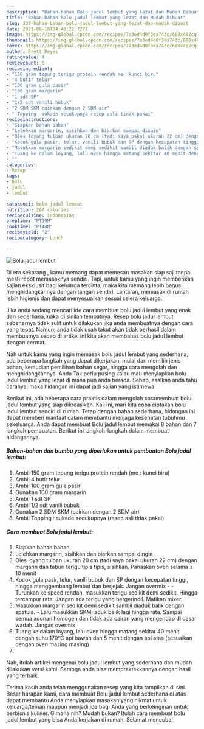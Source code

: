 ```yaml
---
description: "Bahan-bahan Bolu jadul lembut yang lezat dan Mudah Dibuat"
title: "Bahan-bahan Bolu jadul lembut yang lezat dan Mudah Dibuat"
slug: 337-bahan-bahan-bolu-jadul-lembut-yang-lezat-dan-mudah-dibuat
date: 2021-06-10T04:40:22.727Z
image: https://img-global.cpcdn.com/recipes/7a3ed4d0f3ea743c/680x482cq70/bolu-jadul-lembut-foto-resep-utama.jpg
thumbnail: https://img-global.cpcdn.com/recipes/7a3ed4d0f3ea743c/680x482cq70/bolu-jadul-lembut-foto-resep-utama.jpg
cover: https://img-global.cpcdn.com/recipes/7a3ed4d0f3ea743c/680x482cq70/bolu-jadul-lembut-foto-resep-utama.jpg
author: Brett Reyes
ratingvalue: 4
reviewcount: 6
recipeingredient:
- "150 gram tepung terigu protein rendah me  kunci biru"
- "4 butir telur"
- "100 gram gula pasir"
- "100 gram margarin"
- "1 sdt SP"
- "1/2 sdt vanili bubuk"
- "2 SDM SKM cairkan dengan 2 SDM air"
- " Topping  sukade secukupnya resep asli tidak pakai"
recipeinstructions:
- "Siapkan bahan bahan"
- "Lelehkan margarin, sisihkan dan biarkan sampai dingin"
- "Oles loyang tulban ukuran 20 cm (tadi saya pakai ukuran 22 cm) dengan margarin dan taburi terigu tipis tipis, sisihkan. Panaskan oven selama ± 10 menit"
- "Kocok gula pasir, telur, vanili bubuk dan SP dengan kecepatan tinggi, hingga menggembang lembut dan berjejak. Jangan overmix  Turunkan ke speed rendah, masukkan terigu sedikit demi sedikit. Hingga tercampur rata. Jangan ada terigu yang bergerindil. Matikan mixer."
- "Masukkan margarin sedikit demi sedikit sambil diaduk balik dengan spatula.  Lalu masukkan SKM, aduk balik lagi hingga rata. Sampai semua adonan homogen dan tidak ada cairan yang mengendap di dasar wadah. Jangan overmix"
- "Tuang ke dalam loyang, lalu oven hingga matang sekitar 40 menit dengan suhu 170°C api bawah dan 5 menit dengan api atas (sesuaikan dengan oven masing masing)"
- ""
categories:
- Resep
tags:
- bolu
- jadul
- lembut

katakunci: bolu jadul lembut 
nutrition: 267 calories
recipecuisine: Indonesian
preptime: "PT39M"
cooktime: "PT44M"
recipeyield: "2"
recipecategory: Lunch

---
```



![Bolu jadul lembut](https://img-global.cpcdn.com/recipes/7a3ed4d0f3ea743c/680x482cq70/bolu-jadul-lembut-foto-resep-utama.jpg)

Di era  sekarang , kamu memang dapat memesan masakan siap saji tanpa mesti repot memasaknya sendiri. Tapi, untuk kamu yang ingin memberikan sajian eksklusif bagi keluarga tercinta, maka kita memang lebih bagus menghidangkannya dengan tangan sendiri. Lantaran, memasak di rumah lebih higienis dan dapat menyesuaikan sesuai selera keluarga.

Jika anda sedang mencari ide cara membuat bolu jadul lembut yang enak dan sederhana,maka di sinilah tempatnya. Resep bolu jadul lembut  sebenarnya tidak sulit untuk dilakukan jika anda membuatnya dengan cara yang tepat. Namun, anda tidak usah takut akan tidak berhasil dalam membuatnya 
sebab di artikel ini kita akan membahas bolu jadul lembut dengan cermat.  



Nah untuk kamu yang ingin memasak bolu jadul lembut yang sederhana, ada beberapa langkah yang dapat dikerjakan, mulai dari memilih jenis bahan, kemudian pemilihan bahan segar, hingga cara mengolah dan menghidangkannya. Anda Tak perlu pusing kalau mau menyiapkan bolu jadul lembut yang lezat di mana pun anda berada. Sebab, asalkan anda  tahu caranya, maka hidangan ini dapat jadi sajian yang istimewa.

Berikut ini, ada beberapa cara praktis  dalam mengolah caramembuat bolu jadul lembut yang siap dikreasikan. Kali ini, mari kita coba ciptakan bolu jadul lembut sendiri di rumah. Tetap dengan bahan sederhana, hidangan ini dapat memberi manfaat dalam membantu menjaga kesehatan tubuhmu sekeluarga. Anda dapat membuat Bolu jadul lembut memakai 8 bahan dan 7 langkah pembuatan. Berikut ini langkah-langkah dalam membuat hidangannya.

<!--inarticleads1-->

##### Bahan-bahan dan bumbu yang diperlukan untuk pembuatan Bolu jadul lembut:

1. Ambil 150 gram tepung terigu protein rendah (me : kunci biru)
1. Ambil 4 butir telur
1. Ambil 100 gram gula pasir
1. Gunakan 100 gram margarin
1. Ambil 1 sdt SP
1. Ambil 1/2 sdt vanili bubuk
1. Gunakan 2 SDM SKM (cairkan dengan 2 SDM air)
1. Ambil  Topping : sukade secukupnya (resep asli tidak pakai)




<!--inarticleads2-->

##### Cara membuat Bolu jadul lembut:

1. Siapkan bahan bahan
1. Lelehkan margarin, sisihkan dan biarkan sampai dingin
1. Oles loyang tulban ukuran 20 cm (tadi saya pakai ukuran 22 cm) dengan margarin dan taburi terigu tipis tipis, sisihkan. Panaskan oven selama ± 10 menit
1. Kocok gula pasir, telur, vanili bubuk dan SP dengan kecepatan tinggi, hingga menggembang lembut dan berjejak. Jangan overmix -  - Turunkan ke speed rendah, masukkan terigu sedikit demi sedikit. Hingga tercampur rata. Jangan ada terigu yang bergerindil. Matikan mixer.
1. Masukkan margarin sedikit demi sedikit sambil diaduk balik dengan spatula.  - Lalu masukkan SKM, aduk balik lagi hingga rata. Sampai semua adonan homogen dan tidak ada cairan yang mengendap di dasar wadah. Jangan overmix
1. Tuang ke dalam loyang, lalu oven hingga matang sekitar 40 menit dengan suhu 170°C api bawah dan 5 menit dengan api atas (sesuaikan dengan oven masing masing)
1. 




Nah, itulah artikel mengenai  bolu jadul lembut  yang sederhana dan mudah dilakukan versi kami. Semoga anda bisa mempraktekkannya dengan hasil yang terbaik. 

Terima kasih anda telah menggunakan resep yang kita tampilkan di sini. Besar harapan kami, cara membuat  Bolu jadul lembut sederhana di atas dapat membantu Anda menyiapkan masakan yang nikmat untuk keluarga/teman maupun menjadi ide bagi Anda yang berkeinginan untuk berbisnis kuliner. Gimana nih? Mudah bukan? Itulah cara membuat bolu jadul lembut yang bisa Anda kerjakan di rumah. Selamat mencoba!


